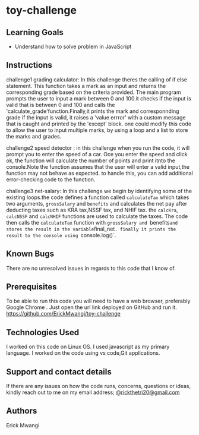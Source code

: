 # toy-challenge

## Learning Goals

- Understand how to solve problem in JavaScript


## Instructions

challenge1 grading calculator: In this challenge theres the calling of if else statement. This function takes a mark as an input and returns the corresponding grade based on the criteria provided. The main program prompts the user to input a mark between 0 and 100.it checks if the input is valid that is between 0 and 100 and calls the 'calculate_grade'function.Finally,it prints the mark and corresponnding grade if the input is valid, it raises a 'value errror' with a custom message that is caught and printed by the 'except' block.
one could modify this code to allow the user to input multiple marks, by using a loop and a list to store the marks and grades.

challenge2 speed detector : in this challenge when you run the code, it will prompt you to enter the speed of a car. Oce you enter the speed and click ok, the function will calculate the number of points and print itnto the console.Note the function assumes that the user will enter a valid input,the function may not behave as expected. to handle this, you can add additional error-checking code to the function.

challenge3 net-salary: In this challenge we begin by identifying some of the existing loops.the code defines a function called `calculateTax` which takes two arguments, `grossSalary` and `benefits` and calculates the net pay after deducting taxes such as KRA tax,NSSF tax, and NHIF tax. the `calcKra`, `calcNSSF` and `calcNHIF` functions are used to calculate the taxes. The code then calls the `calculateTax` function with `grossSalary and `benefits` and stores the result in the variable `final_net`. finally it prints the result to the console using `console.log()`.

## Known Bugs
There are no unresolved issues in regards to this code that I know of.

## Prerequisites
To be able to run this code you will need to have a web browser, preferably Google Chrome .
Just open the url link deployed on GitHub and run it.
https://github.com/ErickMwangi/toy-challenge

## Technologies Used
I worked on this code on Linux OS. I used javascript as my primary language. I worked on  the code using vs code,Git applications.

## Support and contact details
If there are any issues on how the code runs, concerns, questions or ideas, kindly reach out to me on my email address; @rickthetri20@gmail.com


## Authors
Erick Mwangi